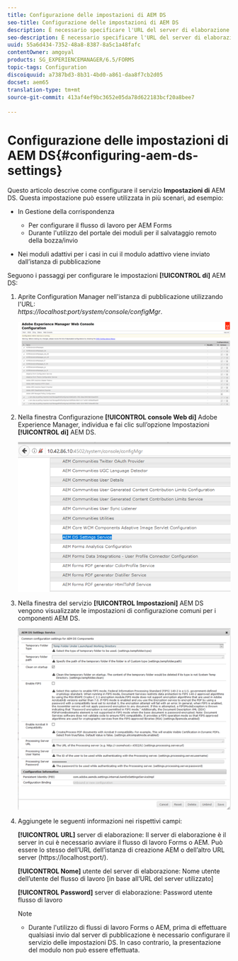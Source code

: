 ```yaml
---
title: Configurazione delle impostazioni di AEM DS
seo-title: Configurazione delle impostazioni di AEM DS
description: È necessario specificare l'URL del server di elaborazione prima di inviare il modulo.
seo-description: È necessario specificare l'URL del server di elaborazione prima di inviare il modulo.
uuid: 55a6d434-7352-48a8-8387-8a5c1a48fafc
contentOwner: amgoyal
products: SG_EXPERIENCEMANAGER/6.5/FORMS
topic-tags: Configuration
discoiquuid: a7387bd3-8b31-4bd0-a861-daa8f7cb2d05
docset: aem65
translation-type: tm+mt
source-git-commit: 413af4ef9bc3652e05da78d622183bcf20a8bee7

---
```



# Configurazione delle impostazioni di AEM DS{#configuring-aem-ds-settings}

Questo articolo descrive come configurare il servizio **Impostazioni di** AEM DS. Questa impostazione può essere utilizzata in più scenari, ad esempio:

* In Gestione della corrispondenza

   * Per configurare il flusso di lavoro per AEM Forms
   * Durante l&#39;utilizzo del portale dei moduli per il salvataggio remoto della bozza/invio

* Nei moduli adattivi per i casi in cui il modulo adattivo viene inviato dall’istanza di pubblicazione

Seguono i passaggi per configurare le impostazioni **[!UICONTROL di]** AEM DS:

1. Aprite Configuration Manager nell&#39;istanza di pubblicazione utilizzando l&#39;URL:\
   *https://localhost:port/system/console/configMgr*.

   ![Configurazione della console Web AEM](assets/web_configuration_console_new.png)

1. Nella finestra Configurazione **[!UICONTROL console Web di]** Adobe Experience Manager, individua e fai clic sull’opzione Impostazioni **[!UICONTROL di]** AEM DS.

   ![Impostazioni DS](assets/ds_settings_new.png)

1. Nella finestra del servizio **[!UICONTROL Impostazioni]** AEM DS vengono visualizzate le impostazioni di configurazione comuni per i componenti AEM DS.

   ![Servizio impostazioni DS](assets/ds_settings_service_new.png)

1. Aggiungete le seguenti informazioni nei rispettivi campi:

   **[!UICONTROL URL]** server di elaborazione: Il server di elaborazione è il server in cui è necessario avviare il flusso di lavoro Forms o AEM. Può essere lo stesso dell’URL dell’istanza di creazione AEM o dell’altro URL server (https://localhost:port/).

   **[!UICONTROL Nome]** utente del server di elaborazione: Nome utente dell’utente del flusso di lavoro [in base all’URL del server utilizzato]

   **[!UICONTROL Password]** server di elaborazione: Password utente flusso di lavoro

   >[!NOTE]
   >
   >
   >    
   >    
   >    * Durante l&#39;utilizzo di flussi di lavoro Forms o AEM, prima di effettuare qualsiasi invio dal server di pubblicazione è necessario configurare il servizio delle impostazioni DS. In caso contrario, la presentazione del modulo non può essere effettuata.


